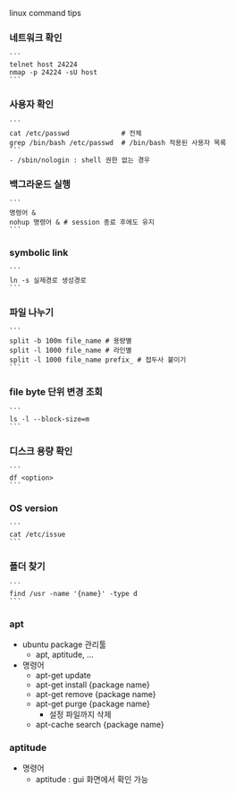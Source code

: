 linux command tips

### 네트워크 확인
    ```
    telnet host 24224
    nmap -p 24224 -sU host
    ```


### 사용자 확인
    ```
    cat /etc/passwd             # 전체
    grep /bin/bash /etc/passwd  # /bin/bash 적용된 사용자 목록
    ```
    - /sbin/nologin : shell 권한 없는 경우


### 백그라운드 실행
    ```
    명령어 &
    nohup 명령어 & # session 종료 후에도 유지
    ```

### symbolic link
    ```
    ln -s 실제경로 생성경로
    ```

### 파일 나누기
    ```
    split -b 100m file_name # 용량별
    split -l 1000 file_name # 라인별
    split -l 1000 file_name prefix_ # 접두사 붙이기
    ```

### file byte 단위 변경 조회
    ```
    ls -l --block-size=m
    ```

### 디스크 용량 확인
    ```
    df <option>
    ```

### OS version
    ```
    cat /etc/issue
    ```

### 폴더 찾기
    ```
    find /usr -name '{name}' -type d
    ```

### apt
- ubuntu package 관리툴
    - apt, aptitude, ...
- 명령어
    - apt-get update
    - apt-get install {package name}
    - apt-get remove {package name}
    - apt-get purge {package name}
        - 설정 파일까지 삭제
    - apt-cache search {package name}

### aptitude
- 명령어
    - aptitude : gui 화면에서 확인 가능

